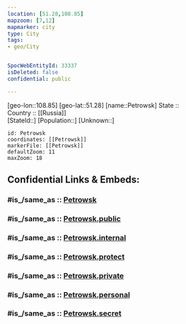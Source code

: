 ```yaml
---
location: [51.28,108.85] 
mapzoom: [7,12] 
mapmarker: city 
type: City
tags:
- geo/City


SpocWebEntityId: 33337
isDeleted: false
confidential: public

---
```

[geo-lon::108.85] 
[geo-lat::51.28] 
[name::Petrowsk] 
State ::  
Country :: [[Russia]]  
[StateId::] 
[Population::] 
[Unknown::] 


```leaflet
id: Petrowsk
coordinates: [[Petrowsk]] 
markerFile: [[Petrowsk]] 
defaultZoom: 11 
maxZoom: 18
```


## Confidential Links & Embeds: 

### #is_/same_as :: [Petrowsk](/_Standards/Earth/Continent/Asia/Asia~North/Asia~NorthEast/Chita~Oblast/City/Petrowsk.md) 

### #is_/same_as :: [Petrowsk.public](/_public/Earth/Continent/Asia/Asia~North/Asia~NorthEast/Chita~Oblast/City/Petrowsk.public.md) 

### #is_/same_as :: [Petrowsk.internal](/_internal/Earth/Continent/Asia/Asia~North/Asia~NorthEast/Chita~Oblast/City/Petrowsk.internal.md) 

### #is_/same_as :: [Petrowsk.protect](/_protect/Earth/Continent/Asia/Asia~North/Asia~NorthEast/Chita~Oblast/City/Petrowsk.protect.md) 

### #is_/same_as :: [Petrowsk.private](/_private/Earth/Continent/Asia/Asia~North/Asia~NorthEast/Chita~Oblast/City/Petrowsk.private.md) 

### #is_/same_as :: [Petrowsk.personal](/_personal/Earth/Continent/Asia/Asia~North/Asia~NorthEast/Chita~Oblast/City/Petrowsk.personal.md) 

### #is_/same_as :: [Petrowsk.secret](/_secret/Earth/Continent/Asia/Asia~North/Asia~NorthEast/Chita~Oblast/City/Petrowsk.secret.md)

